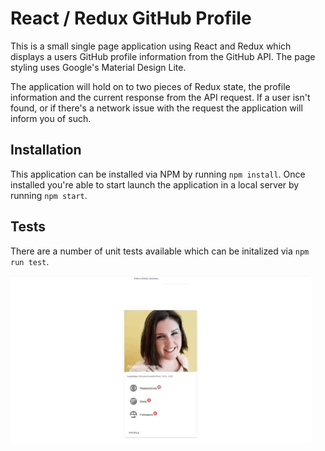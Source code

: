# React / Redux GitHub Profile
This is a small single page application using React and Redux which displays a users GitHub profile information from the GitHub API. The page styling uses Google's Material Design Lite.

The application will hold on to two pieces of Redux state, the profile information and the current response from the API request. If a user isn't found, or if there's a network issue with the request the application will inform you of such.

## Installation
This application can be installed via NPM by running `npm install`. Once installed you're able to start launch the application in a local server by running `npm start`.

## Tests
There are a number of unit tests available which can be initalized via `npm run test`.

![Example](assets/example.gif)
